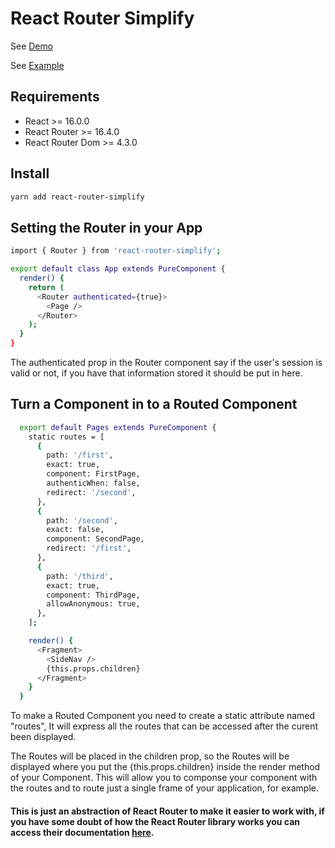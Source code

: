 # React Router Simplify

See [Demo](https://danilolucasmd.github.io/react-router-simplify-example)

See [Example](https://danilolucasmd.github.io/react-router-simplify-example)

## Requirements

* React >= 16.0.0
* React Router >= 16.4.0
* React Router Dom >= 4.3.0

## Install

```bash
yarn add react-router-simplify
```

## Setting the Router in your App

```bash
import { Router } from 'react-router-simplify';

export default class App extends PureComponent {
  render() {
    return (
      <Router authenticated={true}>
        <Page />
      </Router>
    );
  }
}
```
The authenticated prop in the Router component say if the user's session is valid or not, if you have that information stored it should be put in here.

## Turn a Component in to a Routed Component

```bash
  export default Pages extends PureComponent {
    static routes = [
      {
        path: '/first',
        exact: true,
        component: FirstPage,
        authenticWhen: false,
        redirect: '/second',
      },
      {
        path: '/second',
        exact: false,
        component: SecondPage,
        redirect: '/first',
      },
      {
        path: '/third',
        exact: true,
        component: ThirdPage,
        allowAnonymous: true,
      },
    ];

    render() {
      <Fragment>
        <SideNav />
        {this.props.children}
      </Fragment>
    }
  }
```
To make a Routed Component you need to create a static attribute named "routes", It will express all the routes that can be accessed after the curent been displayed.

The Routes will be placed in the children prop, so the Routes will be displayed where you put the {this.props.children} inside the render method of your Component. This will allow you to componse your component with the routes and to route just a single frame of your application, for example.

#### This is just an abstraction of React Router to make it easier to work with, if you have some doubt of how the React Router library works you can access their documentation [here](https://reacttraining.com/react-router/).